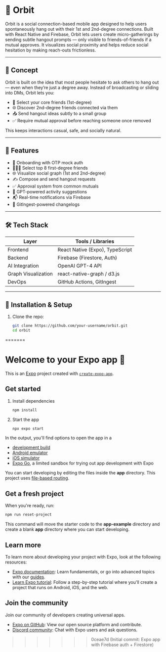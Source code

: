 # 🌌 Orbit

Orbit is a social connection-based mobile app designed to help users spontaneously hang out with their 1st and 2nd-degree connections. Built with React Native and Firebase, Orbit lets users create micro-gatherings by sending subtle hangout prompts — only visible to friends-of-friends if a mutual approves. It visualizes social proximity and helps reduce social hesitation by making reach-outs frictionless.

---

## 🧠 Concept

Orbit is built on the idea that most people hesitate to ask others to hang out — even when they’re just a degree away. Instead of broadcasting or sliding into DMs, Orbit lets you:

- 👥 Select your core friends (1st-degree)
- 🌐 Discover 2nd-degree friends connected via them
- 📤 Send hangout ideas subtly to a small group
- ✅ Require mutual approval before reaching someone once removed

This keeps interactions casual, safe, and socially natural.

---

## 📱 Features

- 🔐 Onboarding with OTP mock auth
- 🧑‍🤝‍🧑 Select top 8 first-degree friends
- 🌐 Visualize social graph (1st and 2nd-degree)
- ✍️ Compose and send hangout requests
- ✅ Approval system from common mutuals
- 🤖 GPT-powered activity suggestions
- 📬 Real-time notifications via Firebase
- 🔄 GitIngest-powered changelogs

---

## 🛠️ Tech Stack

| Layer        | Tools / Libraries                        |
|--------------|------------------------------------------|
| Frontend     | React Native (Expo), TypeScript          |
| Backend      | Firebase (Firestore, Auth)               |
| AI Integration | OpenAI GPT-4 API                        |
| Graph Visualization | react-native-graph / d3.js         |
| DevOps       | GitHub Actions, GitIngest                |

---

## 🔧 Installation & Setup

1. Clone the repo:
   ```bash
   git clone https://github.com/your-username/orbit.git
   cd orbit
=======
# Welcome to your Expo app 👋

This is an [Expo](https://expo.dev) project created with [`create-expo-app`](https://www.npmjs.com/package/create-expo-app).

## Get started

1. Install dependencies

   ```bash
   npm install
   ```

2. Start the app

   ```bash
   npx expo start
   ```

In the output, you'll find options to open the app in a

- [development build](https://docs.expo.dev/develop/development-builds/introduction/)
- [Android emulator](https://docs.expo.dev/workflow/android-studio-emulator/)
- [iOS simulator](https://docs.expo.dev/workflow/ios-simulator/)
- [Expo Go](https://expo.dev/go), a limited sandbox for trying out app development with Expo

You can start developing by editing the files inside the **app** directory. This project uses [file-based routing](https://docs.expo.dev/router/introduction).

## Get a fresh project

When you're ready, run:

```bash
npm run reset-project
```

This command will move the starter code to the **app-example** directory and create a blank **app** directory where you can start developing.

## Learn more

To learn more about developing your project with Expo, look at the following resources:

- [Expo documentation](https://docs.expo.dev/): Learn fundamentals, or go into advanced topics with our [guides](https://docs.expo.dev/guides).
- [Learn Expo tutorial](https://docs.expo.dev/tutorial/introduction/): Follow a step-by-step tutorial where you'll create a project that runs on Android, iOS, and the web.

## Join the community

Join our community of developers creating universal apps.

- [Expo on GitHub](https://github.com/expo/expo): View our open source platform and contribute.
- [Discord community](https://chat.expo.dev): Chat with Expo users and ask questions.
>>>>>>> 0ceae7d (Initial commit: Expo app with Firebase auth + Firestore)
